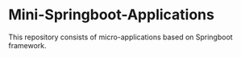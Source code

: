 # Mini-Springboot-Applications 
This repository consists of micro-applications based on Springboot framework.
